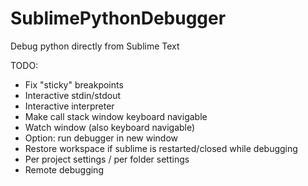 SublimePythonDebugger
=====================

Debug python directly from Sublime Text

TODO:

- Fix "sticky" breakpoints
- Interactive stdin/stdout
- Interactive interpreter
- Make call stack window keyboard navigable
- Watch window (also keyboard navigable)
- Option: run debugger in new window
- Restore workspace if sublime is restarted/closed while debugging
- Per project settings / per folder settings
- Remote debugging
